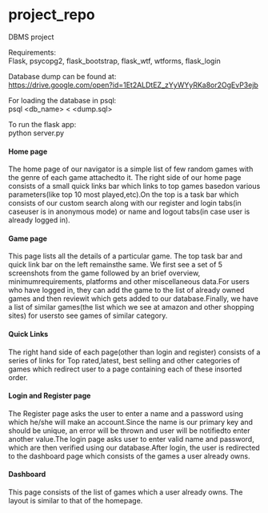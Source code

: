 # project_repo
DBMS project<br>

Requirements:<br>
Flask, psycopg2, flask_bootstrap, flask_wtf, wtforms, flask_login<br>

Database dump can be found at:<br>
https://drive.google.com/open?id=1Et2ALDtEZ_zYyWYyRKa8or2OgEvP3ejb <br>

For loading the database in psql: <br>
psql <db_name> < <dump.sql>

To run the flask app: <br>
python server.py <br>

<h4>Home page</h4>
  <p>The home page of our navigator is a simple list of few random games with the genre of each game attachedto it.  The right side of our home page consists of a small quick links bar which links to top games basedon various parameters(like top 10 most played,etc).On the top is a task bar which consists of our custom search along with our register and login tabs(in caseuser is in anonymous mode) or name and logout tabs(in case user is already logged in).</p>
  <h4>Game page</h4>
  <p>This page lists all the details of a particular game.  The top task bar and quick link bar on the left remainsthe  same.   We  first  see  a  set  of  5  screenshots  from  the  game  followed  by  an  brief  overview,  minimumrequirements, platforms and other miscellaneous data.For users who have logged in, they can add the game to the list of already owned games and then reviewit which gets added to our database.Finally, we have a list of similar games(the list which we see at amazon and other shopping sites) for usersto see games of similar category.</p>
  <h4>Quick Links</h4>
  <p>The right hand side of each page(other than login and register) consists of a series of links for Top rated,latest, best selling and other categories of games which redirect user to a page containing each of these insorted order.</p>
  <h4>Login and Register page</h4>
  <p>The Register page asks the user to enter a name and a password using which he/she will make an account.Since the name is our primary key and should be unique, an error will be thrown and user will be notifiedto enter another value.The login page asks user to enter valid name and password, which are then verified using our database.After login, the user is redirected to the dashboard page which consists of the games a user already owns.</p>
  <h4>Dashboard</h4>
  <p>This page consists of the list of games which a user already owns.  The layout is similar to that of the homepage.</p>

